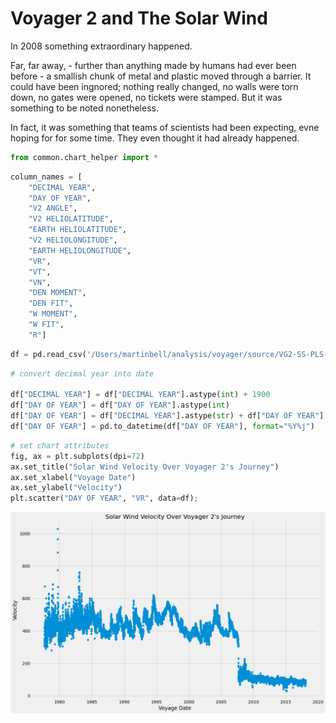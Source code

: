 # Voyager 2 and The Solar Wind

In 2008 something extraordinary happened.

Far, far away, - further than anything made by humans had ever been before - a smallish chunk of metal and plastic moved through a barrier. It could have been ingnored; nothing really changed, no walls were torn down, no gates were opened, no tickets were stamped. But it was something to be noted nonetheless.

In fact, it was something that teams of scientists had been expecting, evne hoping for for some time. They even thought it had already happened.


```python
from common.chart_helper import *
```


```python
column_names = [
    "DECIMAL YEAR",
    "DAY OF YEAR",
    "V2 ANGLE",
    "V2 HELIOLATITUDE",
    "EARTH HELIOLATITUDE",
    "V2 HELIOLONGITUDE",
    "EARTH HELIOLONGITUDE",
    "VR",
    "VT",
    "VN",
    "DEN MOMENT",
    "DEN FIT",
    "W MOMENT",
    "W FIT",
    "R"]
```


```python
df = pd.read_csv('/Users/martinbell/analysis/voyager/source/VG2-SS-PLS-4-SUMM-1DAY-AVG-V1.0/DATA/2018_021_AUG.TAB', sep='\s+', header = None, names = column_names, index_col=False)
```


```python
# convert decimal year into date

df["DECIMAL YEAR"] = df["DECIMAL YEAR"].astype(int) + 1900
df["DAY OF YEAR"] = df["DAY OF YEAR"].astype(int)
df["DAY OF YEAR"] = df["DECIMAL YEAR"].astype(str) + df["DAY OF YEAR"].astype(str)
df["DAY OF YEAR"] = pd.to_datetime(df["DAY OF YEAR"], format="%Y%j")

```


```python
# set chart attributes
fig, ax = plt.subplots(dpi=72)
ax.set_title("Solar Wind Velocity Over Voyager 2's Journey")
ax.set_xlabel("Voyage Date")
ax.set_ylabel("Velocity")
plt.scatter("DAY OF YEAR", "VR", data=df);
```


![png](solar_wind_files/solar_wind_6_0.png)

